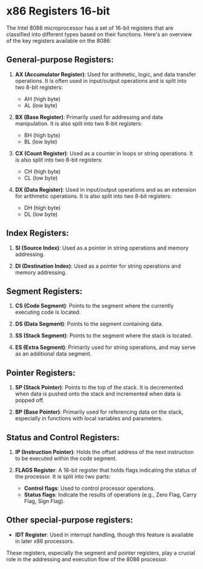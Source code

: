 # x86 Registers 16-bit

The Intel 8086 microprocessor has a set of 16-bit registers that are classified into different types based on their functions. Here's an overview of the key registers available on the 8086:

## General-purpose Registers:
1. **AX (Accumulator Register)**: Used for arithmetic, logic, and data transfer operations. It is often used in input/output operations and is split into two 8-bit registers:
    - AH (high byte)
    - AL (low byte)

2. **BX (Base Register)**: Primarily used for addressing and data manipulation. It is also split into two 8-bit registers:
    - BH (high byte)
    - BL (low byte)

3. **CX (Count Register)**: Used as a counter in loops or string operations. It is also split into two 8-bit registers:
    - CH (high byte)
    - CL (low byte)

4. **DX (Data Register)**: Used in input/output operations and as an extension for arithmetic operations. It is also split into two 8-bit registers:
    - DH (high byte)
    - DL (low byte)

## Index Registers:
1. **SI (Source Index)**: Used as a pointer in string operations and memory addressing.

2. **DI (Destination Index)**: Used as a pointer for string operations and memory addressing.

## Segment Registers:
1. **CS (Code Segment)**: Points to the segment where the currently executing code is located.

2. **DS (Data Segment)**: Points to the segment containing data.

3. **SS (Stack Segment)**: Points to the segment where the stack is located.

4. **ES (Extra Segment)**: Primarily used for string operations, and may serve as an additional data segment.

## Pointer Registers:
1. **SP (Stack Pointer)**: Points to the top of the stack. It is decremented when data is pushed onto the stack and incremented when data is popped off.

2. **BP (Base Pointer)**: Primarily used for referencing data on the stack, especially in functions with local variables and parameters.

## Status and Control Registers:
1. **IP (Instruction Pointer)**: Holds the offset address of the next instruction to be executed within the code segment.

2. **FLAGS Register**: A 16-bit register that holds flags indicating the status of the processor. It is split into two parts:
    - **Control flags**: Used to control processor operations.
    - **Status flags**: Indicate the results of operations (e.g., Zero Flag, Carry Flag, Sign Flag).

## Other special-purpose registers:
- **IDT Register**: Used in interrupt handling, though this feature is available in later x86 processors.

These registers, especially the segment and pointer registers, play a crucial role in the addressing and execution flow of the 8086 processor.